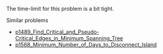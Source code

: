 The time-limit for this problem is a bit tight.

Similar problems
- [p1489_Find_Critical_and_Pseudo-Critical_Edges_in_Minimum_Spanning_Tree](https://github.com/genxium/Leetcode/tree/master/p1489_Find_Critical_and_Pseudo-Critical_Edges_in_Minimum_Spanning_Tree) 
- [p1568_Minimum_Number_of_Days_to_Disconnect_Island](https://github.com/genxium/Leetcode/tree/master/p1568_Minimum_Number_of_Days_to_Disconnect_Island) 
